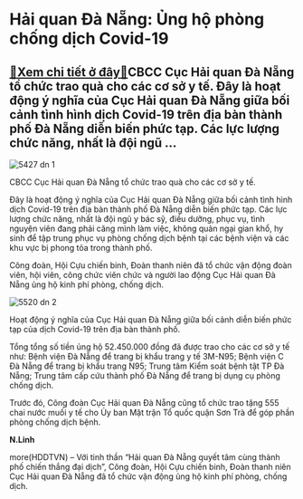 Hải quan Đà Nẵng: Ủng hộ phòng chống dịch Covid-19
==================================================

[:gift:Xem chi tiết ở đây:gift:](https://hddtvn.com/hai-quan-da-nang-ung-ho-phong-chong-dich-covid-19/)CBCC Cục Hải quan Đà Nẵng tổ chức trao quà cho các cơ sở y tế. Đây là hoạt động ý nghĩa của Cục Hải quan Đà Nẵng giữa bối cảnh tình hình dịch Covid-19 trên địa bàn thành phố Đà Nẵng diễn biến phức tạp. Các lực lượng chức năng, nhất là đội ngũ …
----------------------------------------------------------------------------------------------------------------------------------------------------------------------------------------------------------------------------------------------------





![5427 dn 1](https://haiquanonline.com.vn/stores/news_dataimages/linhntn/082020/17/13/in_article/5427_DN_1.jpg?rt=20200817140127 "CBCC Cục Hải quan Đà Nẵng tổ chức trao quà cho các cơ sở y tế. ")


CBCC Cục Hải quan Đà Nẵng tổ chức trao quà cho các cơ sở y tế.



Đây là hoạt động ý nghĩa của Cục Hải quan Đà Nẵng giữa bối cảnh tình hình dịch Covid-19 trên địa bàn thành phố Đà Nẵng diễn biến phức tạp. Các lực lượng chức năng, nhất là đội ngũ y bác sỹ, điều dưỡng, phục vụ, tình nguyện viên đang phải căng mình làm việc, không quản ngại gian khổ, hy sinh để tập trung phục vụ phòng chống dịch bệnh tại các bệnh viện và các khu vực bị phong tỏa trong thành phố.


Công đoàn, Hội Cựu chiến binh, Đoàn thanh niên đã tổ chức vận động đoàn viên, hội viên, công chức viên chức và người lao động Cục Hải quan Đà Nẵng ủng hộ kinh phí phòng, chống dịch.





![5520 dn 2](https://haiquanonline.com.vn/stores/news_dataimages/linhntn/082020/17/13/in_article/5520_DN_2.jpg?rt=20200817140127 "Hoạt động ý nghĩa của Cục Hải quan Đà Nẵng giữa bối cảnh diễn biến phức tạp của dịch Covid-19 trên địa bàn thành phố.")


Hoạt động ý nghĩa của Cục Hải quan Đà Nẵng giữa bối cảnh diễn biến phức tạp của dịch Covid-19 trên địa bàn thành phố.



Tổng tổng số tiền ủng hộ 52.450.000 đồng đã được trao cho các cơ sở y tế như: Bệnh viện Đà Nẵng để trang bị khẩu trang y tế 3M-N95; Bệnh viện C Đà Nẵng để trang bị khẩu trang N95; Trung tâm Kiểm soát bệnh tật TP Đà Nẵng; Trung tâm cấp cứu thành phố Đà Nẵng để trang bị dụng cụ phòng chống dịch.


Trước đó, Công đoàn Cục Hải quan Đà Nẵng cũng tổ chức trao tặng 555 chai nước muối y tế cho Ủy ban Mặt trận Tổ quốc quận Sơn Trà để góp phần phòng chống dịch bệnh.




**N.Linh**



more(HDDTVN) – Với tinh thần “Hải quan Đà Nẵng quyết tâm cùng thành phố chiến thắng đại dịch”, Công đoàn, Hội Cựu chiến binh, Đoàn thanh niên Cục Hải quan Đà Nẵng đã tổ chức vận động ủng hộ kinh phí phòng, chống dịch.

